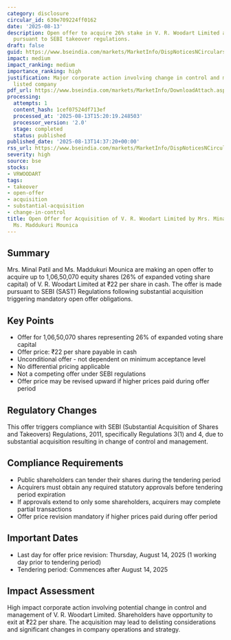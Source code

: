 ```yaml
---
category: disclosure
circular_id: 630e709224ff0162
date: '2025-08-13'
description: Open offer to acquire 26% stake in V. R. Woodart Limited at ₹22 per share
  pursuant to SEBI takeover regulations.
draft: false
guid: https://www.bseindia.com/markets/MarketInfo/DispNoticesNCirculars.aspx?Noticeid={EFDBB3E5-E414-4E34-BE70-1EE10DEE50F0}&noticeno=20250813-65&dt=08/13/2025&icount=65&totcount=65&flag=0
impact: medium
impact_ranking: medium
importance_ranking: high
justification: Major corporate action involving change in control and management of
  listed company
pdf_url: https://www.bseindia.com/markets/MarketInfo/DownloadAttach.aspx?id=20250813-65&attachedId=7d297258-d67a-407d-827f-be2e4f8f997b
processing:
  attempts: 1
  content_hash: 1cef07524df713ef
  processed_at: '2025-08-13T15:20:19.248503'
  processor_version: '2.0'
  stage: completed
  status: published
published_date: '2025-08-13T14:37:20+00:00'
rss_url: https://www.bseindia.com/markets/MarketInfo/DispNoticesNCirculars.aspx?Noticeid={EFDBB3E5-E414-4E34-BE70-1EE10DEE50F0}&noticeno=20250813-65&dt=08/13/2025&icount=65&totcount=65&flag=0
severity: high
source: bse
stocks:
- VRWOODART
tags:
- takeover
- open-offer
- acquisition
- substantial-acquisition
- change-in-control
title: Open Offer for Acquisition of V. R. Woodart Limited by Mrs. Minal Patil and
  Ms. Maddukuri Mounica
---
```


## Summary

Mrs. Minal Patil and Ms. Maddukuri Mounica are making an open offer to acquire up to 1,06,50,070 equity shares (26% of expanded voting share capital) of V. R. Woodart Limited at ₹22 per share in cash. The offer is made pursuant to SEBI (SAST) Regulations following substantial acquisition triggering mandatory open offer obligations.

## Key Points

- Offer for 1,06,50,070 shares representing 26% of expanded voting share capital
- Offer price: ₹22 per share payable in cash
- Unconditional offer - not dependent on minimum acceptance level
- No differential pricing applicable
- Not a competing offer under SEBI regulations
- Offer price may be revised upward if higher prices paid during offer period

## Regulatory Changes

This offer triggers compliance with SEBI (Substantial Acquisition of Shares and Takeovers) Regulations, 2011, specifically Regulations 3(1) and 4, due to substantial acquisition resulting in change of control and management.

## Compliance Requirements

- Public shareholders can tender their shares during the tendering period
- Acquirers must obtain any required statutory approvals before tendering period expiration
- If approvals extend to only some shareholders, acquirers may complete partial transactions
- Offer price revision mandatory if higher prices paid during offer period

## Important Dates

- Last day for offer price revision: Thursday, August 14, 2025 (1 working day prior to tendering period)
- Tendering period: Commences after August 14, 2025

## Impact Assessment

High impact corporate action involving potential change in control and management of V. R. Woodart Limited. Shareholders have opportunity to exit at ₹22 per share. The acquisition may lead to delisting considerations and significant changes in company operations and strategy.